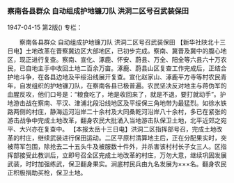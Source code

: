 ### 察南各县群众  自动组成护地镰刀队  洪洞二区号召武装保田

1947-04-15
第2版()
专栏：

　　察南各县群众
    自动组成护地镰刀队
    洪洞二区号召武装保田
    【新华社陕北十三日电】土地改革在晋察冀边区大部地区，已初步完成。察南、冀晋及冀中的腹心地区，现正进行复查。察南、宣化、涿鹿、怀安、蔚县、万全、阳全等六县六十万农民，已自地主手中收回土地二百余万亩。涿鹿、蔚县山区复查工作完成后，正结合护地斗争，在各县边地及平绥沿线展开复查。宣化赵家山、涿鹿平方寺等村农民青年，自发组织的护地镰刀队，在察南各县已极普遍。农民坚决反对地主与蒋伪军的血腥反攻，他们口号是：“粮食吃了，地是收回来了，就是不退，要打就动手”。护地游击战在察南、平汉、津浦北段沿线地区及平绥保三角地带为最猛烈。如徐水铁路两侧的村庄，静海运河沿岸二十余村及大同桑乾河沿岸八十余村，多已在紧张的游击战争中完成土地改革，翻身农民大批涌入当地游击队保卫土地，北平近郊之宛平、大兴亦在复查中。
    【本报太岳十三日电】洪洞二区指挥部号召，完成土地改革的村庄，继续武装进行保田运动。二区平原村清算地主后，正在分配果实时，突被蒋军包围，除抢去二十五头牛及被服数十件外，并杀害该村村长子女三人。区指挥部接受此教训后，立即号召全区完成土地改革的村庄，万勿大意，继续巩固发展武装，时时加强练武，保卫翻身果实。涧底村民兵由九名发展为×××名。翻身农民正积极捐助买枪，保卫土地。
